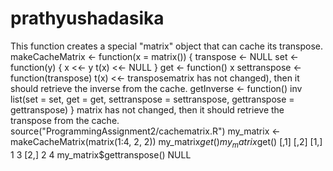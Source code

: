 # prathyushadasika
This function creates a special "matrix" object that can cache its transpose.
makeCacheMatrix <- function(x = matrix()) {
  transpose <- NULL
  set <- function(y) {
    x <<- y
    t(x) <<- NULL
  }
  get <- function() x
  settranspose <- function(transpose) t(x) <<- transposematrix has not changed), then it should retrieve the inverse from the cache.
  getInverse <- function() inv
  list(set = set,
       get = get,
       settranspose = settranspose,
       gettranspose = gettranspose)
}
matrix has not changed, then it should retrieve the transpose from the cache.
source("ProgrammingAssignment2/cachematrix.R")
my_matrix <- makeCacheMatrix(matrix(1:4, 2, 2))
my_matrix$get()
my_matrix$get()
[,1] [,2]
[1,] 1 3
[2,] 2 4
my_matrix$gettranspose()
NULL
